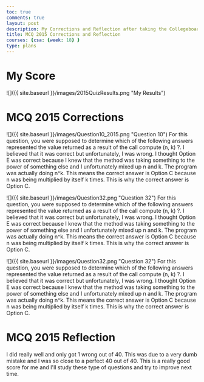 ```yaml
---
toc: true
comments: true
layout: post
description: My Corrections and Reflection after taking the Collegeboard MCQ 2015 Test
title: MCQ 2015 Corrections and Reflection
courses: {csa: {week: 18} }
type: plans
---
```


# My Score
![]({{ site.baseurl }}/images/2015QuizResults.png "My Results")

# MCQ 2015 Corrections
![]({{ site.baseurl }}/images/Question10_2015.png "Question 10")
For this question, you were supposed to determine which of the following answers represented the value returned as a result of the call compute (n, k) ?. I believed that it was correct but unfortunately, I was wrong. I thought Option E was correct because I knew that the method was taking something to the power of something else and I unfortunately mixed up n and k. The program was actually doing n^k. This means the correct answer is Option C because n was being multiplied by itself k times. This is why the correct answer is Option C.

![]({{ site.baseurl }}/images/Question32.png "Question 32")
For this question, you were supposed to determine which of the following answers represented the value returned as a result of the call compute (n, k) ?. I believed that it was correct but unfortunately, I was wrong. I thought Option E was correct because I knew that the method was taking something to the power of something else and I unfortunately mixed up n and k. The program was actually doing n^k. This means the correct answer is Option C because n was being multiplied by itself k times. This is why the correct answer is Option C.

![]({{ site.baseurl }}/images/Question32.png "Question 32")
For this question, you were supposed to determine which of the following answers represented the value returned as a result of the call compute (n, k) ?. I believed that it was correct but unfortunately, I was wrong. I thought Option E was correct because I knew that the method was taking something to the power of something else and I unfortunately mixed up n and k. The program was actually doing n^k. This means the correct answer is Option C because n was being multiplied by itself k times. This is why the correct answer is Option C.

# MCQ 2015 Reflection
I did really well and only got 1 wrong out of 40. This was due to a very dumb mistake and I was so close to a perfect 40 out of 40. This is a really good score for me and I'll study these type of questions and try to improve next time.